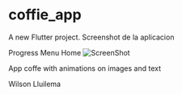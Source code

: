 # coffie_app

A new Flutter project.
Screenshot de la aplicacion 

Progress Menu Home 
![ScreenShot](https://https://github.com/lODIN007l/CoffieApp/blob/main/assets/screenshot/screen1.png)


App coffe with animations on images and text 


Wilson Lluilema 
